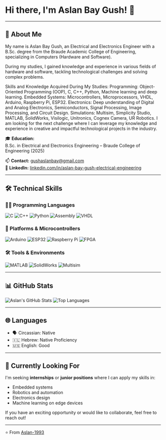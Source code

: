 # Hi there, I'm Aslan Bay Gush! 👋

---

## 🚀 About Me

My name is Aslan Bay Gush, an Electrical and Electronics Engineer with a B.Sc. degree from the Braude Academic College of Engineering, specializing in Computers (Hardware and Software).

During my studies, I gained knowledge and experience in various fields of hardware and software, tackling technological challenges and solving complex problems.

Skills and Knowledge Acquired During My Studies:
Programming: Object-Oriented Programming (OOP), C, C++, Python, Machine learning and deep learning. 
Embedded Systems: Microcontrollers, Microprocessors, VHDL, Arduino, Raspberry Pi, ESP32.
Electronics: Deep understanding of Digital and Analog Electronics, Semiconductors, Signal Processing, Image Processing, and Circuit Design.
Simulations: Multisim, Simplicity Studio, MATLAB, SolidWorks, Visilogic, Unitronics, Cognex Camera, UR Robotics.
I am looking for the next challenge where I can leverage my knowledge and experience in creative and impactful technological projects in the industry.

🎓 **Education:**  
B.Sc. in Electrical and Electronics Engineering – Braude College of Engineering (2025)

📫 **Contact:** [gushaslanbay@gmail.com](mailto:gushaslanbay@gmail.com)  
🔗 **LinkedIn:** [linkedin.com/in/aslan-bay-gush-electrical-engineering](https://www.linkedin.com/in/aslan-bay-gush-electrical-engineering)  

---

## 🛠️ Technical Skills

### 👨‍💻 Programming Languages
![C](https://img.shields.io/badge/C-00599C?style=flat-square&logo=c)
![C++](https://img.shields.io/badge/C++-00599C?style=flat-square&logo=c%2B%2B)
![Python](https://img.shields.io/badge/Python-3776AB?style=flat-square&logo=python)
![Assembly](https://img.shields.io/badge/Assembly-6E4C13?style=flat-square)
![VHDL](https://img.shields.io/badge/VHDL-9400d3?style=flat-square)

### 🔌 Platforms & Microcontrollers
![Arduino](https://img.shields.io/badge/Arduino-00979D?style=flat-square&logo=arduino)
![ESP32](https://img.shields.io/badge/ESP32-black?style=flat-square)
![Raspberry Pi](https://img.shields.io/badge/RaspberryPi-C51A4A?style=flat-square&logo=raspberry-pi)
![FPGA](https://img.shields.io/badge/FPGA-8A2BE2?style=flat-square)

### 🛠️ Tools & Environments
![MATLAB](https://img.shields.io/badge/MATLAB-orange?style=flat-square&logo=mathworks)
![SolidWorks](https://img.shields.io/badge/SolidWorks-E60026?style=flat-square)
![Multisim](https://img.shields.io/badge/Multisim-blue?style=flat-square)

---

## 📊 GitHub Stats

![Aslan's GitHub Stats](https://github-readme-stats.vercel.app/api?username=Aslan-1993&show_icons=true&theme=radical)
![Top Languages](https://github-readme-stats.vercel.app/api/top-langs/?username=Aslan-1993&layout=compact&theme=radical)

---

## 🌐 Languages

- 🗣️ Circassian: Native  
- 🇮🇱 Hebrew: Native Proficiency  
- 🇺🇸 English: Good

---

## 🎯 Currently Looking For

I'm seeking **internships** or **junior positions** where I can apply my skills in:
- Embedded systems
- Robotics and automation
- Electronics design
- Machine learning on edge devices

If you have an exciting opportunity or would like to collaborate, feel free to reach out!

---

⭐ From [Aslan-1993](https://github.com/Aslan-1993)
